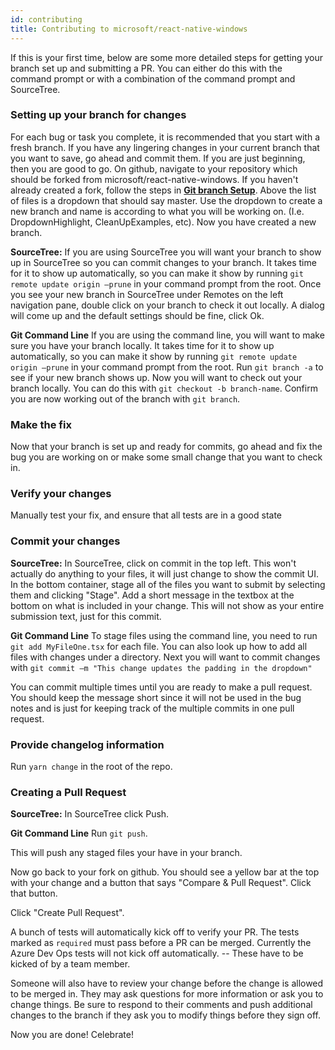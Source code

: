 ```yaml
---
id: contributing
title: Contributing to microsoft/react-native-windows
---
```


If this is your first time, below are some more detailed steps for getting your branch set up and submitting a PR. You can either do this with the command prompt or with a combination of the command prompt and SourceTree.

### Setting up your branch for changes

For each bug or task you complete, it is recommended that you start with a fresh branch. If you have any lingering changes in your current branch that you want to save, go ahead and commit them. If you are just beginning, then you are good to go. On github, navigate to your repository which should be forked from microsoft/react-native-windows. If you haven't already created a fork, follow the steps in **[Git branch Setup](./branch-setup)**. Above the list of files is a dropdown that should say master. Use the dropdown to create a new branch and name is according to what you will be working on. (I.e. DropdownHighlight, CleanUpExamples, etc). Now you have created a new branch.

**SourceTree:**
If you are using SourceTree you will want your branch to show up in SourceTree so you can commit changes to your branch. It takes time for it to show up automatically, so you can make it show by running `git remote update origin –prune` in your command prompt from the root. Once you see your new branch in SourceTree under Remotes on the left navigation pane, double click on your branch to check it out locally. A dialog will come up and the default settings should be fine, click Ok.

**Git Command Line**
If you are using the command line, you will want to make sure you have your branch locally. It takes time for it to show up automatically, so you can make it show by running `git remote update origin –prune` in your command prompt from the root. Run `git branch -a` to see if your new branch shows up. Now you will want to check out your branch locally. You can do this with `git checkout -b branch-name`. Confirm you are now working out of the branch with `git branch`.

### Make the fix

Now that your branch is set up and ready for commits, go ahead and fix the bug you are working on or make some small change that you want to check in.

### Verify your changes

Manually test your fix, and ensure that all tests are in a good state

### Commit your changes

**SourceTree:**
In SourceTree, click on commit in the top left. This won't actually do anything to your files, it will just change to show the commit UI. In the bottom container, stage all of the files you want to submit by selecting them and clicking "Stage". Add a short message in the textbox at the bottom on what is included in your change. This will not show as your entire submission text, just for this commit.

**Git Command Line**
To stage files using the command line, you need to run `git add MyFileOne.tsx` for each file. You can also look up how to add all files with changes under a directory. Next you will want to commit changes with `git commit –m "This change updates the padding in the dropdown"`

You can commit multiple times until you are ready to make a pull request. You should keep the message short since it will not be used in the bug notes and is just for keeping track of the multiple commits in one pull request.

### Provide changelog information

Run `yarn change` in the root of the repo.

### Creating a Pull Request

**SourceTree:**
In SourceTree click Push.

**Git Command Line**
Run `git push`.

This will push any staged files your have in your branch.

Now go back to your fork on github. You should see a yellow bar at the top with your change and a button that says "Compare & Pull Request". Click that button.

Click "Create Pull Request".

A bunch of tests will automatically kick off to verify your PR. The tests marked as `required` must pass before a PR can be merged. Currently the Azure Dev Ops tests will not kick off automatically. -- These have to be kicked of by a team member.

Someone will also have to review your change before the change is allowed to be merged in. They may ask questions for more information or ask you to change things. Be sure to respond to their comments and push additional changes to the branch if they ask you to modify things before they sign off.

Now you are done! Celebrate!

